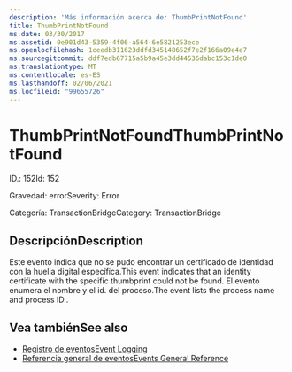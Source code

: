```yaml
---
description: 'Más información acerca de: ThumbPrintNotFound'
title: ThumbPrintNotFound
ms.date: 03/30/2017
ms.assetid: 0e901d43-5359-4f06-a564-6e5821253ece
ms.openlocfilehash: 1ceedb311623ddfd345148652f7e2f166a09e4e7
ms.sourcegitcommit: ddf7edb67715a5b9a45e3dd44536dabc153c1de0
ms.translationtype: MT
ms.contentlocale: es-ES
ms.lasthandoff: 02/06/2021
ms.locfileid: "99655726"
---
```

# <a name="thumbprintnotfound"></a><span data-ttu-id="dfca6-103">ThumbPrintNotFound</span><span class="sxs-lookup"><span data-stu-id="dfca6-103">ThumbPrintNotFound</span></span>

<span data-ttu-id="dfca6-104">ID.: 152</span><span class="sxs-lookup"><span data-stu-id="dfca6-104">Id: 152</span></span>  
  
 <span data-ttu-id="dfca6-105">Gravedad: error</span><span class="sxs-lookup"><span data-stu-id="dfca6-105">Severity: Error</span></span>  
  
 <span data-ttu-id="dfca6-106">Categoría: TransactionBridge</span><span class="sxs-lookup"><span data-stu-id="dfca6-106">Category: TransactionBridge</span></span>  
  
## <a name="description"></a><span data-ttu-id="dfca6-107">Descripción</span><span class="sxs-lookup"><span data-stu-id="dfca6-107">Description</span></span>  

 <span data-ttu-id="dfca6-108">Este evento indica que no se pudo encontrar un certificado de identidad con la huella digital específica.</span><span class="sxs-lookup"><span data-stu-id="dfca6-108">This event indicates that an identity certificate with the specific thumbprint could not be found.</span></span> <span data-ttu-id="dfca6-109">El evento enumera el nombre y el id. del proceso.</span><span class="sxs-lookup"><span data-stu-id="dfca6-109">The event lists the process name and process ID..</span></span>  
  
## <a name="see-also"></a><span data-ttu-id="dfca6-110">Vea también</span><span class="sxs-lookup"><span data-stu-id="dfca6-110">See also</span></span>

- [<span data-ttu-id="dfca6-111">Registro de eventos</span><span class="sxs-lookup"><span data-stu-id="dfca6-111">Event Logging</span></span>](index.md)
- [<span data-ttu-id="dfca6-112">Referencia general de eventos</span><span class="sxs-lookup"><span data-stu-id="dfca6-112">Events General Reference</span></span>](events-general-reference.md)
